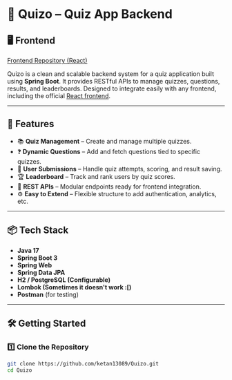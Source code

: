 # 🧠 Quizo – Quiz App Backend

## 🖥️ Frontend
[Frontend Repository (React)]([https://github.com/ketan13089/quiz-frontend])

Quizo is a clean and scalable backend system for a quiz application built using **Spring Boot**. It provides RESTful APIs to manage quizzes, questions, results, and leaderboards. Designed to integrate easily with any frontend, including the official [React frontend](https://github.com/ketan13089/quiz-frontend).

---

## 🚀 Features

- 📚 **Quiz Management** – Create and manage multiple quizzes.
- ❓ **Dynamic Questions** – Add and fetch questions tied to specific quizzes.
- 🧠 **User Submissions** – Handle quiz attempts, scoring, and result saving.
- 🏆 **Leaderboard** – Track and rank users by quiz scores.
- 🔗 **REST APIs** – Modular endpoints ready for frontend integration.
- ⚙️ **Easy to Extend** – Flexible structure to add authentication, analytics, etc.

---

## 📦 Tech Stack

- **Java 17**
- **Spring Boot 3**
- **Spring Web**
- **Spring Data JPA**
- **H2 / PostgreSQL (Configurable)**
- **Lombok (Sometimes it doesn't work :[)**
- **Postman** (for testing)

---

## 🛠️ Getting Started

### 1️⃣ Clone the Repository

```bash
git clone https://github.com/ketan13089/Quizo.git
cd Quizo
